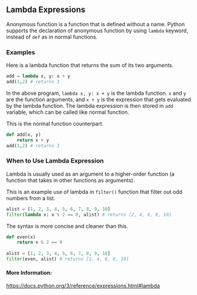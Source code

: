 ## Lambda Expressions
Anonymous function is a function that is defined without a name. Python supports the declaration of anonymous function by using `lambda` keyword, instead of `def` as in normal functions.

### Examples
Here is a lambda function that returns the sum of its two arguments.
``` python
add = lambda x, y: x + y 
add(1,2) # returns 3
```

In the above program, `lambda x, y: x + y` is the lambda function. `x` and `y` are the function arguments, and `x + y` is the expression that gets evaluated by the lambda function. The lambda expression is then stored in `add` variable, which can be called like normal function.

This is the normal function counterpart.
```python
def add(x, y)
    return x + y
add(1,2) # returns 3
```

### When to Use Lambda Expression
Lambda is usually used as an argument to a higher-order function (a function that takes in other functions as arguments).

This is an example use of lambda in `filter()` function that filter out odd numbers from a list.
```python
alist = [1, 2, 3, 4, 5, 6, 7, 8, 9, 10]
filter(lambda x: x % 2 == 0, alist) # returns [2, 4, 6, 8, 10]
```

The syntax is more concise and cleaner than this.
```python
def even(x)
    return x % 2 == 0
    
alist = [1, 2, 3, 4, 5, 6, 7, 8, 9, 10]
filter(even, alist) # returns [2, 4, 6, 8, 10]
```


#### More Information:
https://docs.python.org/3/reference/expressions.html#lambda
